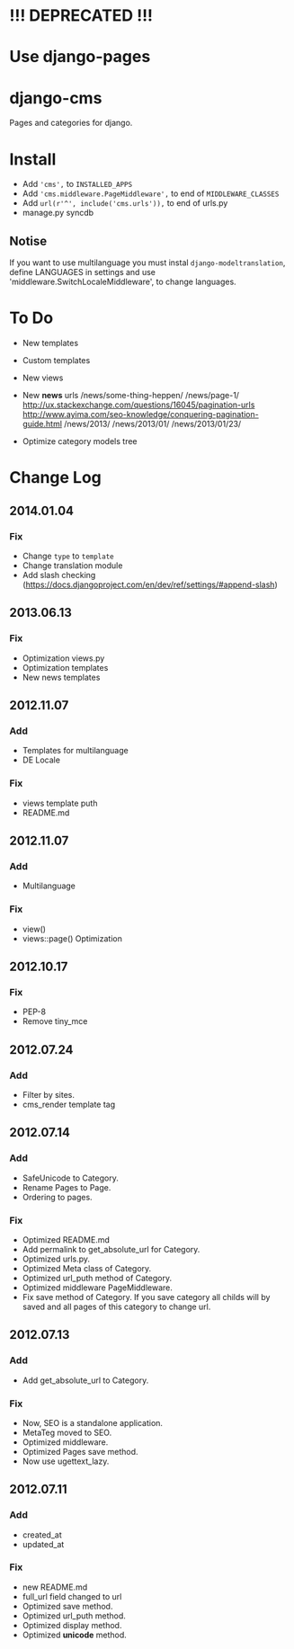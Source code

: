 # !!! DEPRECATED !!!
# Use django-pages

# django-cms
Pages and categories for django.

# Install
* Add ```'cms',``` to ```INSTALLED_APPS ```
* Add ```'cms.middleware.PageMiddleware',``` to end of ```MIDDLEWARE_CLASSES```
* Add ```url(r'^', include('cms.urls')),``` to end of urls.py 
* manage.py syncdb
## Notise
If you want to use multilanguage you must instal ```django-modeltranslation```, define LANGUAGES in settings and use 'middleware.SwitchLocaleMiddleware', to change languages.


# To Do
* New templates
* Custom templates

* New views
* New **news** urls
	/news/some-thing-heppen/
	/news/page-1/
		http://ux.stackexchange.com/questions/16045/pagination-urls
		http://www.ayima.com/seo-knowledge/conquering-pagination-guide.html
	/news/2013/
	/news/2013/01/
	/news/2013/01/23/
* Optimize category models tree

# Change Log
## 2014.01.04
### Fix
* Change ```type``` to ```template```
* Change translation module
* Add slash checking (https://docs.djangoproject.com/en/dev/ref/settings/#append-slash)

## 2013.06.13
### Fix
* Optimization views.py
* Optimization templates
* New news templates

## 2012.11.07
### Add
* Templates for multilanguage
* DE Locale
### Fix
* views template puth
* README.md

## 2012.11.07
### Add
* Multilanguage
### Fix
* view()
* views::page() Optimization

## 2012.10.17
### Fix
* PEP-8
* Remove tiny_mce

## 2012.07.24
### Add
* Filter by sites.
* cms_render template tag

## 2012.07.14
### Add
* SafeUnicode to Category.
* Rename Pages to Page.
* Ordering to pages.

### Fix
* Optimized README.md
* Add permalink to get_absolute_url for Category.
* Optimized urls.py.
* Optimized Meta class of Category.
* Optimized url_puth method of Category.
* Optimized middleware PageMiddleware.
* Fix save method of Category. If you save category all childs will by saved and all pages of this category to change url.


## 2012.07.13
### Add
* Add get_absolute_url to Category.

### Fix
* Now, SEO is a standalone application.
* MetaTeg moved to SEO.
* Optimized middleware.
* Optimized Pages save method.
* Now use ugettext_lazy.

## 2012.07.11
### Add
* created_at
* updated_at

### Fix
* new README.md
* full_url field changed to url
* Optimized save method.
* Optimized url_puth method.
* Optimized display method.
* Optimized __unicode__ method.
